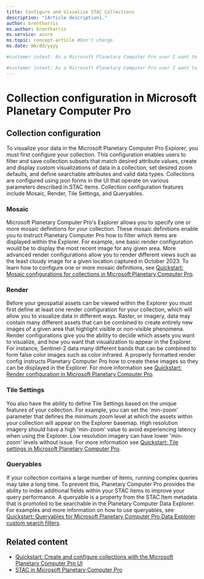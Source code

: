 ```yaml
---
title: Configure and Visualize STAC Collections
description: "[Article description]."
author: brentharris
ms.author: brentharris
ms.service: azure
ms.topic: concept-article #Don't change.
ms.date: mm/dd/yyyy

#customer intent: As a Microsoft Planetary Computer Pro user I want to understand how to configure my STAC Collection to help visualize my data. 

#customer intent: As a Microsoft Planetary Computer Pro user I want to understand how to configure my collections so I can vizualize data in the Explorer.
---
```


# Collection configuration in Microsoft Planetary Computer Pro

## Collection configuration

To visualize your data in the Microsoft Planetary Computer Pro Explorer, you must first configure your collection. This configuration enables users to filter and save collection subsets that match desired attribute values, create and display custom visualizations of data in a collection, set desired zoom defaults, and define searchable attributes and valid data types. Collections are configured using json forms in the UI that operate on various parameters described in STAC items. Collection configuration features include Mosaic, Render, Tile Settings, and Queryables. 

### Mosaic

Microsoft Planetary Computer Pro's Explorer allows you to specify one or more mosaic definitions for your collection. These mosaic definitions enable you to instruct Planetary Computer Pro how to filter which items are displayed within the Explorer. For example, one basic render configuration would be to display the most recent image for any given area. More advanced render configurations allow you to render different views such as the least cloudy image for a given location captured in October 2023. To learn how to configure one or more mosaic definitions, see [Quickstart: Mosaic configurations for collections in Microsoft Planetary Computer Pro](./mosaic-configurations-for-collections.md).

### Render

Before your geospatial assets can be viewed within the Explorer you must first define at least one render configuration for your collection, which will allow you to visualize data in different ways. Raster, or imagery, data may contain many different assets that can be combined to create entirely new images of a given area that highlight visible or non-visible phenomena. Render configurations give you the ability to decide which assets you want to visualize, and how you want that visualization to appear in the Explorer. For instance, Sentinel-2 data many different bands that can be combined to form false color images such as color infrared. A properly formatted render config instructs Planetary Computer Pro how to create these images so they can be displayed in the Explorer.  For more information see [Quickstart: Render configuration in Microsoft Planetary Computer Pro](./render-configuration.md).

### Tile Settings

You also have the ability to define Tile Settings based on the unique features of your collection. For example, you can set the 'min-zoom' parameter that defines the minimum zoom level at which the assets within your collection will appear on the Explorer basemap. High resolution imagery should have a high 'min-zoom' value to avoid experiencing latency when using the Explorer. Low resolution imagery can have lower 'min-zoom' levels without issue. For more information see [Quickstart: Tile settings in Microsoft Planetary Computer Pro](./tile-settings.md).

### Queryables

If your collection contains a large number of items, running complex queries may take a long time. To prevent this, Planetary Computer Pro provides the ability to index additional fields within your STAC items to improve your query performance. A queryable is a property from the STAC Item metadata that is promoted to be searchable in the Planetary Computer Data Explorer. For examples and more information on how to use queryables, see [Quickstart: Queryables for Microsoft Planetary Computer Pro Data Explorer custom search filters](./queryables-for-explorer-custom-search-filter.md).


## Related content

- [Quickstart: Create and configure collections with the Microsoft Planetary Computer Pro UI](./create-collection-UI.md)
- [STAC in Microsoft Planetary Computer Pro](./stac-overview.md)